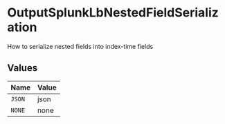 # OutputSplunkLbNestedFieldSerialization

How to serialize nested fields into index-time fields


## Values

| Name   | Value  |
| ------ | ------ |
| `JSON` | json   |
| `NONE` | none   |